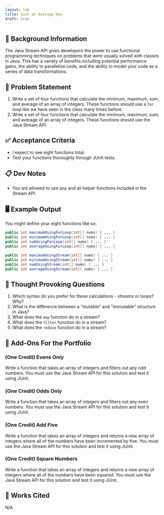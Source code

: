 ```yaml
---
layout: lab
title: Just an Average Day
draft: true
---
```


## 🔖 Background Information

The Java Stream API gives developers the power to use functional programming techniques on problems that were usually solved with classes in Java. This has a variety of benefits including potential performance gains, the ability to parallelize code, and the ability to model your code as a series of data transformations.

## 🎯 Problem Statement

1. Write a set of four functions that calculate the minimum, maximum, sum, and average of an array of integers. These functions should use a `for` loop like we have seen in the class many times before.
2. Write a set of four functions that calculate the minimum, maximum, sum, and average of an array of integers. These functions should use the Java Stream API.

## ✅ Acceptance Criteria

* I expect to see eight functions total.
* Test your functions thoroughly through JUnit tests.

## 📋 Dev Notes

* You are allowed to use any and all helper functions included in the Stream API.

## 🖥️ Example Output

You might define your eight functions like so:

```java
public int maximumUsingForLoop(int[] nums) { ... }
public int minimumUsingForLoop(int[] nums) { ... }
public int sumUsingForLoop(int[] nums) { ... }
public int averageUsingForLoop(int[] nums) { ... }

public int maximumUsingStream(int[] nums) { ... }
public int minimumUsingStream(int[] nums) { ... }
public int sumUsingStream(int[] nums) { ... }
public int averageUsingStream(int[] nums) { ... }
```

## 📝 Thought Provoking Questions

1. Which syntax do you prefer for these calculations - streams or loops? Why?
2. What is the difference between a "mutable" and "immutable" structure in Java?
3. What does the `map` function do in a stream?
4. What does the `filter` function do in a stream?
5. What does the `reduce` function do in a stream?

## 💼 Add-Ons For the Portfolio

### (One Credit) Evens Only

Write a function that takes an array of integers and filters out any odd numbers. You must use the Java Stream API for this solution and test it using JUnit.

### (One Credit) Odds Only

Write a function that takes an array of integers and filters out any even numbers. You must use the Java Stream API for this solution and test it using JUnit.

### (One Credit) Add Five

Write a function that takes an array of integers and returns a new array of integers where all of the numbers have been incremented by five. You must use the Java Stream API for this solution and test it using JUnit.

### (One Credit) Square Numbers

Write a function that takes an array of integers and returns a new array of integers where all of the numbers have been squared. You must use the Java Stream API for this solution and test it using JUnit.

## 📘 Works Cited

N/A
